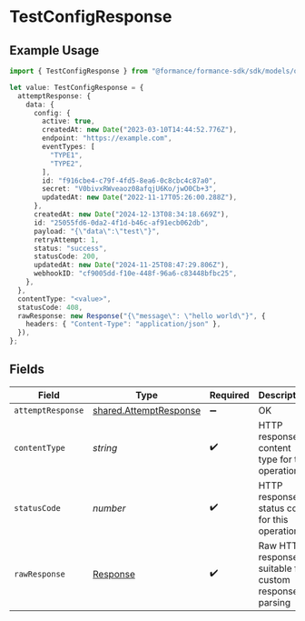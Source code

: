 # TestConfigResponse

## Example Usage

```typescript
import { TestConfigResponse } from "@formance/formance-sdk/sdk/models/operations";

let value: TestConfigResponse = {
  attemptResponse: {
    data: {
      config: {
        active: true,
        createdAt: new Date("2023-03-10T14:44:52.776Z"),
        endpoint: "https://example.com",
        eventTypes: [
          "TYPE1",
          "TYPE2",
        ],
        id: "f916cbe4-c79f-4fd5-8ea6-0c8cbc4c87a0",
        secret: "V0bivxRWveaoz08afqjU6Ko/jwO0Cb+3",
        updatedAt: new Date("2022-11-17T05:26:00.288Z"),
      },
      createdAt: new Date("2024-12-13T08:34:18.669Z"),
      id: "25055fd6-0da2-4f1d-b46c-af91ecb062db",
      payload: "{\"data\":\"test\"}",
      retryAttempt: 1,
      status: "success",
      statusCode: 200,
      updatedAt: new Date("2024-11-25T08:47:29.806Z"),
      webhookID: "cf9005dd-f10e-448f-96a6-c83448bfbc25",
    },
  },
  contentType: "<value>",
  statusCode: 408,
  rawResponse: new Response("{\"message\": \"hello world\"}", {
    headers: { "Content-Type": "application/json" },
  }),
};
```

## Fields

| Field                                                                   | Type                                                                    | Required                                                                | Description                                                             |
| ----------------------------------------------------------------------- | ----------------------------------------------------------------------- | ----------------------------------------------------------------------- | ----------------------------------------------------------------------- |
| `attemptResponse`                                                       | [shared.AttemptResponse](../../../sdk/models/shared/attemptresponse.md) | :heavy_minus_sign:                                                      | OK                                                                      |
| `contentType`                                                           | *string*                                                                | :heavy_check_mark:                                                      | HTTP response content type for this operation                           |
| `statusCode`                                                            | *number*                                                                | :heavy_check_mark:                                                      | HTTP response status code for this operation                            |
| `rawResponse`                                                           | [Response](https://developer.mozilla.org/en-US/docs/Web/API/Response)   | :heavy_check_mark:                                                      | Raw HTTP response; suitable for custom response parsing                 |